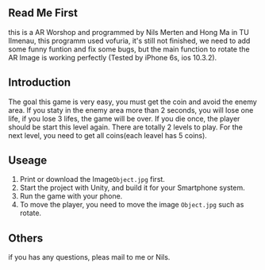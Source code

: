 ## Read Me First

this is a AR Worshop and programmed by Nils Merten and Hong Ma in TU Ilmenau, this programm used vofuria, it's still not finished, we need to add some funny funtion and fix some bugs, but the main function to rotate the AR Image is working perfectly (Tested by iPhone 6s, ios 10.3.2).

## Introduction
The goal this game is very easy, you must get the coin and avoid the enemy area. If you staty in the enemy area more than 2 seconds, you will lose one life, if you lose 3 lifes, the game will be over. If you die once, the player should be start this level again. There are totally 2 levels to play. For the next level, you need to get all coins(each leavel has 5 coins).

## Useage
1. Print or download the Image```Object.jpg``` first.
2. Start the project with Unity, and build it for your Smartphone system.
3. Run the game with your phone.
4. To move the player, you need to move the image ```Object.jpg```  such as rotate.

## Others
if you has any questions, pleas mail to me or Nils.
